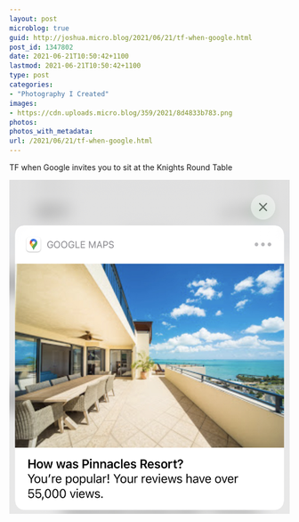 ```yaml
---
layout: post
microblog: true
guid: http://joshua.micro.blog/2021/06/21/tf-when-google.html
post_id: 1347802
date: 2021-06-21T10:50:42+1100
lastmod: 2021-06-21T10:50:42+1100
type: post
categories:
- "Photography I Created"
images:
- https://cdn.uploads.micro.blog/359/2021/8d4833b783.png
photos:
photos_with_metadata:
url: /2021/06/21/tf-when-google.html
---
```

TF when Google invites you to sit at the Knights Round Table

<img src="uploads/2021/8d4833b783.png" width="515" height="600" alt="" />
